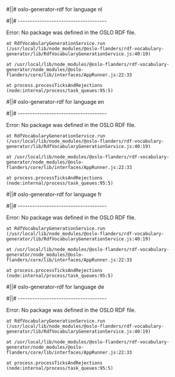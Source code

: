 #||# oslo-generator-rdf for language nl  

#||# -------------------------------------  

Error: No package was defined in the OSLO RDF file.

    at RdfVocabularyGenerationService.run (/usr/local/lib/node_modules/@oslo-flanders/rdf-vocabulary-generator/lib/RdfVocabularyGenerationService.js:40:19)

    at /usr/local/lib/node_modules/@oslo-flanders/rdf-vocabulary-generator/node_modules/@oslo-flanders/core/lib/interfaces/AppRunner.js:22:33

    at process.processTicksAndRejections (node:internal/process/task_queues:95:5)

#||# oslo-generator-rdf for language en  

#||# -------------------------------------  

Error: No package was defined in the OSLO RDF file.

    at RdfVocabularyGenerationService.run (/usr/local/lib/node_modules/@oslo-flanders/rdf-vocabulary-generator/lib/RdfVocabularyGenerationService.js:40:19)

    at /usr/local/lib/node_modules/@oslo-flanders/rdf-vocabulary-generator/node_modules/@oslo-flanders/core/lib/interfaces/AppRunner.js:22:33

    at process.processTicksAndRejections (node:internal/process/task_queues:95:5)

#||# oslo-generator-rdf for language fr  

#||# -------------------------------------  

Error: No package was defined in the OSLO RDF file.

    at RdfVocabularyGenerationService.run (/usr/local/lib/node_modules/@oslo-flanders/rdf-vocabulary-generator/lib/RdfVocabularyGenerationService.js:40:19)

    at /usr/local/lib/node_modules/@oslo-flanders/rdf-vocabulary-generator/node_modules/@oslo-flanders/core/lib/interfaces/AppRunner.js:22:33

    at process.processTicksAndRejections (node:internal/process/task_queues:95:5)

#||# oslo-generator-rdf for language de  

#||# -------------------------------------  

Error: No package was defined in the OSLO RDF file.

    at RdfVocabularyGenerationService.run (/usr/local/lib/node_modules/@oslo-flanders/rdf-vocabulary-generator/lib/RdfVocabularyGenerationService.js:40:19)

    at /usr/local/lib/node_modules/@oslo-flanders/rdf-vocabulary-generator/node_modules/@oslo-flanders/core/lib/interfaces/AppRunner.js:22:33

    at process.processTicksAndRejections (node:internal/process/task_queues:95:5)

